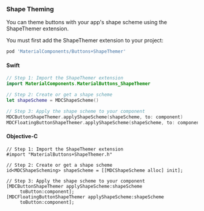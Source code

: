 ### Shape Theming

You can theme buttons with your app's shape scheme using the ShapeThemer extension.

You must first add the ShapeThemer extension to your project:

```bash
pod 'MaterialComponents/Buttons+ShapeThemer'
```

<!--<div class="material-code-render" markdown="1">-->
#### Swift
```swift
// Step 1: Import the ShapeThemer extension
import MaterialComponents.MaterialButtons_ShapeThemer

// Step 2: Create or get a shape scheme
let shapeScheme = MDCShapeScheme()

// Step 3: Apply the shape scheme to your component
MDCButtonShapeThemer.applyShapeScheme(shapeScheme, to: component)
MDCFloatingButtonShapeThemer.applyShapeScheme(shapeScheme, to: component)
```

#### Objective-C

```objc
// Step 1: Import the ShapeThemer extension
#import "MaterialButtons+ShapeThemer.h"

// Step 2: Create or get a shape scheme
id<MDCShapeScheming> shapeScheme = [[MDCShapeScheme alloc] init];

// Step 3: Apply the shape scheme to your component
[MDCButtonShapeThemer applyShapeScheme:shapeScheme
     toButton:component];
[MDCFloatingButtonShapeThemer applyShapeScheme:shapeScheme
     toButton:component];
```
<!--</div>-->
